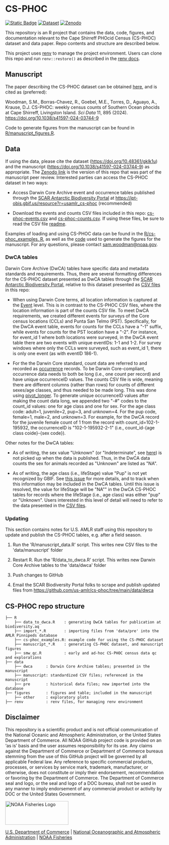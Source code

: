 # CS-PHOC

<!-- badges: start -->

[![Static Badge](https://img.shields.io/badge/Manuscript-s41597–024–03744–9-green)](https://doi.org/10.1038/s41597-024-03744-9) [![Dataset](https://img.shields.io/badge/DwC–A%20Dataset-10.48361/gklk1u-violet)](https://doi.org/10.48361/gklk1u) [![Zenodo](https://zenodo.org/badge/DOI/10.5281/zenodo.12735249.svg)](https://doi.org/10.5281/zenodo.12735249)

<!-- badges: end -->

This repository is an R project that contains the data, code, figures, and documentation relevant to the Cape Shirreff PHOcid Census (CS-PHOC) dataset and data paper. Repo contents and structure are described below.

This project uses [renv](https://github.com/rstudio/renv/) to manage the project environment. Users can clone this repo and run `renv::restore()` as described in the [renv docs](https://rstudio.github.io/renv/).

## Manuscript

The paper describing the CS-PHOC dataset can be obtained [here](https://doi.org/10.1038/s41597-024-03744-9), and is cited as (preferred):

Woodman, S.M., Borras-Chavez, R., Goebel, M.E., Torres, D., Aguayo, A., Krause, D.J. CS-PHOC: weekly census counts of Southern Ocean phocids at Cape Shirreff, Livingston Island. *Sci Data* 11, 895 (2024). <https://doi.org/10.1038/s41597-024-03744-9>

Code to generate figures from the manuscript can be found in [R/manuscript_figures.R](R/manuscript_figures.R).

## Data

If using the data, please cite the dataset (<https://doi.org/10.48361/gklk1u>) and the manuscript (<https://doi.org/10.1038/s41597-024-03744-9>) as appropriate. The [Zenodo link](https://doi.org/10.5281/zenodo.12735249) is the version of this repo that was part of the manuscript peer review. Interested parties can access the CS-PHOC dataset in two ways:

-   Access Darwin Core Archive event and occurrence tables published through the [SCAR Antarctic Biodiversity Portal](https://www.biodiversity.aq/) at <https://ipt-obis.gbif.us/resource?r=usamlr_cs-phoc> (recommended)

-   Download the events and counts CSV files included in this repo: [cs-phoc-events.csv](data/manuscript/cs-phoc-events.csv) and [cs-phoc-counts.csv](data/manuscript/cs-phoc-counts.csv). If using these files, be sure to read the CSV file [readme](data/manuscript/README.md).

Examples of loading and using CS-PHOC data can be found in the [R/cs-phoc_examples. R](R/cs-phoc_examples.R), as well as the [code](R/manuscript_figures.R) used to generate the figures for the manuscript. For any questions, please contact [sam.woodman\@noaa.gov](mailto:sam.woodman@noaa.gov).

### DwCA tables

Darwin Core Archive (DwCA) tables have specific data and metadata standards and requirements. Thus, there are several formatting differences for the CS-PHOC dataset presented as DwCA tables through the [SCAR Antarctic Biodiversity Portal](https://www.biodiversity.aq/), relative to this dataset presented as [CSV files](data/manuscript) in this repo:

-   When using Darwin Core terms, all location information is captured at the [Event](https://dwc.tdwg.org/terms/#event) level. This is in contrast to the CS-PHOC CSV files, where the location information is part of the counts CSV file. To meet DwCA requirements, we created different events for surveys of the Core census locations (CCLs) and Punta San Telmo (PST). Specifically, for the DwCA event table, events for counts for the CCLs have a "-1" suffix, while events for counts for the PST location have a "-2". For instance, for event_id 1 where both locations were surveyed, in the DwCA event table there are two events with unique eventIDs: 1-1 and 1-2. For survey windows where only the CCLs were surveyed, such as event_id 1, there is only one event (as with eventID 186-1).

-   For the the Darwin Core standard, count data are referred to and recorded as [occurrence](https://dwc.tdwg.org/terms/#occurrence) records. To be Darwin Core-compliant, occurrence data needs to both be long (i.e., one count per record) and have unique occurrenceID values. The counts CSV file is wide, meaning there are different columns (rather than rows) for counts of different sexes/age classes, and thus needed to be made long. This was done using [pivot_longer](https://tidyr.tidyverse.org/reference/pivot_longer.html). To generate unique occurrenceID values after making the count data long, we appended two "-#" codes to the count_id values: one for age class and one for sex. For the age class code: adult=1, juvenile=2, pup=3, and unknown=4. For the pup code, female=1, male=2, and unknown=3. For example, for the DwCA record for the juvenile female count of 1 from the record with count_id=102-1-195932, the occurrenceID is "102-1-195932-2-1" (i.e., count_id-{age class coide}-{sex code}).

Other notes for the DwCA tables:

-   As of writing, the sex value "Unknown" (or "Indeterminate", see [here](https://registry.gbif.org/vocabulary/Sex/concepts)) is not picked up when the data is published. Thus, in the DwCA data counts the sex for animals recorded as "Unknown" are listed as "NA".

-   As of writing, the age class (i.e., lifeStage) value "Pup" is not yet recognized by GBIF. See [this issue](https://github.com/gbif/vocabulary/issues/131) for more details, and to track when this information may be included in the DwCA tables. Until this issue is resolved, the value for lifeStage will be "NA"" in the DwCA CS-PHOC tables for records where the lifeStage (i.e., age class) was either "pup" or "Unknown". Users interested in this level of detail will need to refer to the data presented in the [CSV files](data/manuscript).

### Updating

This section contains notes for U.S. AMLR staff using this repository to update and publish the CS-PHOC tables, e.g. after a field season.

1) Run the 'R/manuscript_data.R' script. This writes new CSV files to the 'data/manuscript' folder

2) Restart R. Run the 'R/data_to_dwca.R' script. This writes new Darwin Core Archive tables to the 'data/dwca' folder

3) Push changes to GitHub

4) Email the SCAR Biodiversity Portal folks to scrape and publish updated files from <https://github.com/us-amlr/cs-phoc/tree/main/data/dwca>

## CS-PHOC repo structure

```         
├── R
    ├── data_to_dwca.R    : generating DwCA tables for publication at biodiversity.aq
    ├── import_*.R        : importing files from 'data/pre' into the AMLR Pinnipeds database
    ├── cs-phoc_examples.R: example code for using the CS-PHOC dataset
    ├── manuscript_*.R    : generating CS-PHOC dataset, and manuscript figures
    ├── smw_qc.R          : early and ad-hoc CS-PHOC census data qc and explorations
├── data
    ├── dwca      : Darwin Core Archive tables; presented in the manuscript
    ├── manuscript: standardized CSV files; referenced in the manuscript
    ├── pre       : historical data files; now imported into the database
├── figures       : figures and table; included in the manuscript
    ├── other     : exploratory plots
├── renv          : renv files, for managing renv environment
```

## Disclaimer

This repository is a scientific product and is not official communication of the National Oceanic and Atmospheric Administration, or the United States Department of Commerce. All NOAA GitHub project code is provided on an ‘as is’ basis and the user assumes responsibility for its use. Any claims against the Department of Commerce or Department of Commerce bureaus stemming from the use of this GitHub project will be governed by all applicable Federal law. Any reference to specific commercial products, processes, or services by service mark, trademark, manufacturer, or otherwise, does not constitute or imply their endorsement, recommendation or favoring by the Department of Commerce. The Department of Commerce seal and logo, or the seal and logo of a DOC bureau, shall not be used in any manner to imply endorsement of any commercial product or activity by DOC or the United States Government.

<img src="https://raw.githubusercontent.com/nmfs-fish-tools/nmfspalette/main/man/figures/noaa-fisheries-rgb-2line-horizontal-small.png" alt="NOAA Fisheries Logo" width="200" style="height: 75px !important;"/>

[U.S. Department of Commerce](https://www.commerce.gov/) \| [National Oceanographic and Atmospheric Administration](https://www.noaa.gov) \| [NOAA Fisheries](https://www.fisheries.noaa.gov/)

